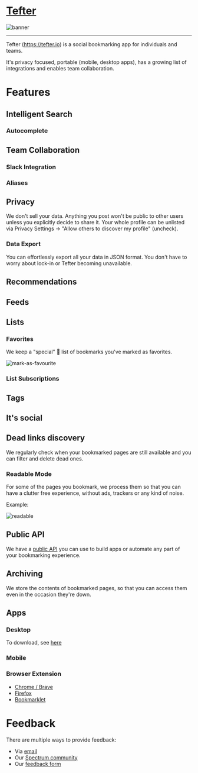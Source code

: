 # [Tefter](https://tefter.io)

![banner](https://i.imgur.com/xsKEdFk.jpg)

---

Tefter (https://tefter.io) is a social bookmarking app for individuals and teams.

It's privacy focused, portable (mobile, desktop apps), has a growing list of integrations and
enables team collaboration.


# Features

## Intelligent Search

### Autocomplete

## Team Collaboration

### Slack Integration

### Aliases

## Privacy

We don't sell your data. Anything you post won't be public to other
users unless you explicitly decide to share it. Your whole profile can
be unlisted via Privacy Settings -> "Allow others to discover my
profile" (uncheck).

### Data Export

You can effortlessly export all your data in JSON format. You don't have
to worry about lock-in or Tefter becoming unavailable.

## Recommendations

## Feeds

## Lists

### Favorites

We keep a "special" 🌈 list of bookmarks you've marked as favorites.

![mark-as-favourite](https://i.imgur.com/wA4ihZC.png)

### List Subscriptions

## Tags

## It's social


## Dead links discovery

We regularly check when your bookmarked pages are still available and
you can filter and delete dead ones.

### Readable Mode

For some of the pages you bookmark, we process them so that you can have
a clutter free experience, without ads, trackers or any kind of noise.

Example:

![readable](https://i.imgur.com/Pmx82aq.png)

## Public API

We have a [public API](https://tefter.io/docs/api) you can use to build apps or automate any part of
your bookmarking experience.


## Archiving

We store the contents of bookmarked pages, so that you can access them
even in the occasion they're down.

## Apps

### Desktop


To download, see [here](https://github.com/tefter/desktop)


### Mobile

### Browser Extension

* [Chrome / Brave](https://chrome.google.com/webstore/detail/tefter/eldofalegbgagpenjjcapjaogpioldoh)
* [Firefox](https://addons.mozilla.org/en-US/firefox/addon/tefter/)
* [Bookmarklet][bookmarklet]



# Feedback

There are multiple ways to provide feedback:

* Via [email](mailto:support@tefter.io)
* Our [Spectrum community](https://spectrum.chat/tefter)
* Our [feedback form](https://www.tefter.io/feedback/new)

[bookmarklet]: javascript:q=location.href;if(document.getSelection)%7Bd=document.getSelection();%7Delse%7Bd='';%7D;p=document.title;void(open('https://www.tefter.io/bookmarks/new?showtags=yes&source_app=bookmarklet&uri='+encodeURIComponent(q)+'&notes='+encodeURIComponent(d)+'&title='+encodeURIComponent(p),'tefter','toolbar=no,scrollbars=yes,width=750,height=700'));
